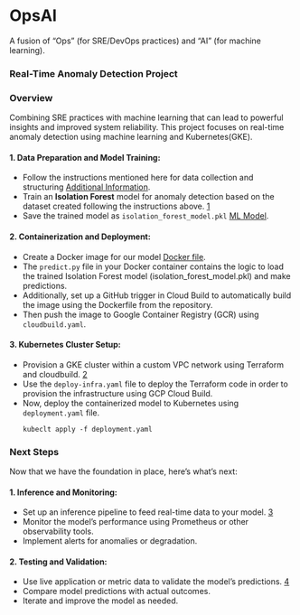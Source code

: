 # OpsAI
A fusion of “Ops” (for SRE/DevOps practices) and “AI” (for machine learning). 
### Real-Time Anomaly Detection Project 

### Overview
Combining SRE practices with machine learning that can lead to powerful insights and improved system reliability. This project focuses on real-time anomaly detection using machine learning and Kubernetes(GKE).

#### 1. Data Preparation and Model Training:
- Follow the instructions mentioned here for data collection and structuring [Additional Information](Data-collection-and-structuring.md).
- Train an **Isolation Forest** model for anomaly detection based on the dataset created following the instructions above. [1](https://scikit-learn.org/stable/modules/generated/sklearn.ensemble.IsolationForest.html)
- Save the trained model as ```isolation_forest_model.pkl``` [ML Model](ml-model).

#### 2. Containerization and Deployment:
- Create a Docker image for our model [Docker file](dockerfile/Dockerfile).
- The ```predict.py``` file in your Docker container contains the logic to load the trained Isolation Forest model (isolation_forest_model.pkl) and make predictions.
- Additionally, set up a GitHub trigger in Cloud Build to automatically build the image using the Dockerfile from the repository.
- Then push the image to Google Container Registry (GCR) using ```cloudbuild.yaml```.

#### 3. Kubernetes Cluster Setup:
- Provision a GKE cluster within a custom VPC network using Terraform and cloudbuild. [2](https://developer.hashicorp.com/terraform/tutorials/kubernetes/gke)
- Use the ```deploy-infra.yaml``` file to deploy the Terraform code in order to provision the infrastructure using GCP Cloud Build.
- Now, deploy the containerized model to Kubernetes using ```deployment.yaml``` file.
  ```
  kubeclt apply -f deployment.yaml
  ```
### Next Steps
Now that we have the foundation in place, here’s what’s next:
#### 1. Inference and Monitoring:
- Set up an inference pipeline to feed real-time data to your model. [3](https://towardsdatascience.com/machine-learning-with-docker-and-kubernetes-batch-inference-4a25328f23c7)
- Monitor the model’s performance using Prometheus or other observability tools.
- Implement alerts for anomalies or degradation.

#### 2. Testing and Validation:
- Use live application or metric data to validate the model’s predictions. [4](https://www.analyticsvidhya.com/blog/2019/08/11-important-model-evaluation-error-metrics)
- Compare model predictions with actual outcomes.
- Iterate and improve the model as needed.
